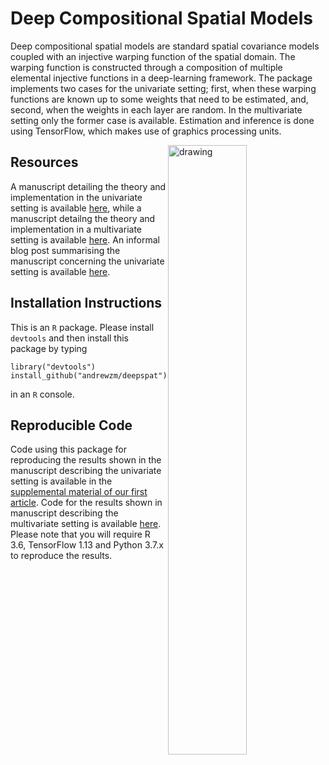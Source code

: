 Deep Compositional Spatial Models
=================================



Deep compositional spatial models are standard spatial covariance models coupled with an injective warping function of the spatial domain. The warping function is constructed through a composition of multiple elemental injective functions in a deep-learning framework. The package implements two cases for the univariate setting; first, when these warping functions are known up to some weights that need to be estimated, and, second, when the weights in each layer are random. In the multivariate setting only the former case is available.  Estimation and inference is done using TensorFlow, which makes use of graphics processing units. 

<img align="right" src="https://andrewzm.files.wordpress.com/2020/04/awu_rbf_lft_2d.png?w=603&h=&zoom=2" alt="drawing" width="50%"/>


Resources
---------

A manuscript detailing the theory and implementation in the univariate setting is available [here](https://doi.org/10.1080/01621459.2021.1887741), while a manuscript detailng the theory and implementation in a multivariate setting is available [here](http://www3.stat.sinica.edu.tw/ss_newpaper/SS-2020-0156_na.pdf). An informal blog post summarising the manuscript concerning the univariate setting is available [here](https://andrewzm.wordpress.com/2019/06/13/deep-compositional-spatial-models/).

Installation Instructions
-------------------------

This is an `R` package. Please install `devtools` and then install this package by typing
```
library("devtools")
install_github("andrewzm/deepspat")
```
in an `R` console.


Reproducible Code
-----------------

Code using this package for reproducing the results shown in the manuscript describing the univariate setting is available in the [supplemental material of our first article](https://www.tandfonline.com/doi/suppl/10.1080/01621459.2021.1887741?scroll=top). Code for the results shown in manuscript describing the multivariate setting is available [here](https://github.com/quanvu17/deepspat_multivar). Please note that you will require R 3.6, TensorFlow 1.13 and Python 3.7.x to reproduce the results.


